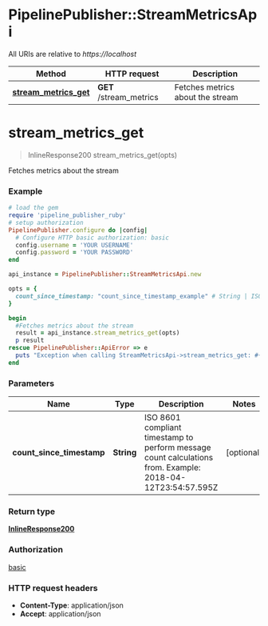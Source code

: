 # PipelinePublisher::StreamMetricsApi

All URIs are relative to *https://localhost*

Method | HTTP request | Description
------------- | ------------- | -------------
[**stream_metrics_get**](StreamMetricsApi.md#stream_metrics_get) | **GET** /stream_metrics | Fetches metrics about the stream


# **stream_metrics_get**
> InlineResponse200 stream_metrics_get(opts)

Fetches metrics about the stream

### Example
```ruby
# load the gem
require 'pipeline_publisher_ruby'
# setup authorization
PipelinePublisher.configure do |config|
  # Configure HTTP basic authorization: basic
  config.username = 'YOUR USERNAME'
  config.password = 'YOUR PASSWORD'
end

api_instance = PipelinePublisher::StreamMetricsApi.new

opts = { 
  count_since_timestamp: "count_since_timestamp_example" # String | ISO 8601 compliant timestamp to perform message count calculations from. Example: 2018-04-12T23:54:57.595Z
}

begin
  #Fetches metrics about the stream
  result = api_instance.stream_metrics_get(opts)
  p result
rescue PipelinePublisher::ApiError => e
  puts "Exception when calling StreamMetricsApi->stream_metrics_get: #{e}"
end
```

### Parameters

Name | Type | Description  | Notes
------------- | ------------- | ------------- | -------------
 **count_since_timestamp** | **String**| ISO 8601 compliant timestamp to perform message count calculations from. Example: 2018-04-12T23:54:57.595Z | [optional] 

### Return type

[**InlineResponse200**](InlineResponse200.md)

### Authorization

[basic](../README.md#basic)

### HTTP request headers

 - **Content-Type**: application/json
 - **Accept**: application/json



